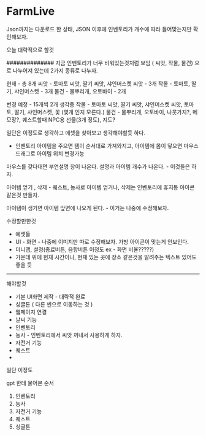 # FarmLive


Json까지는 다운로드 한 상태, JSON 이후에 인벤토리가 개수에 따라 들어맞는지만 확인해보자.

오늘 대략적으로 할것

############## 지금 인벤토리가 너무 비워있는것처럼 보임 ( 씨앗, 작물, 물건) 으로 나누어져 있는데 2가지 종류로 나누자.

현재 - 총 8개
씨앗 - 토마토 씨앗, 딸기 씨앗, 샤인머스켓 씨앗 - 3개
작물 - 토마토, 딸기, 샤인머스켓 - 3개
물건 - 물뿌리개, 오토바이 - 2개

변경 예정 - 15개씩 2개 생각중
작물 - 토마토 씨앗, 딸기 씨앗, 샤인머스켓 씨앗, 토마토, 딸기, 샤인머스켓, 꽃 (몇개 인지 모른다.)
물건 - 물뿌리개, 오토바이, 나뭇가지?, 메모장?, 퀘스트할때 NPC용 선물(3개 정도), 지도?

일단은 이정도로 생각하고 에셋을 찾아보고 생각해야할듯 하다.


- 인벤토리
  아이템을 주으면 템이 순서대로 가져와지고, 아이템에 몸이 닿으면
  마우스 드래그로 아이템 위치 변경가능

마우스를 갖다대면 부연설명 창이 나온다.
설명과 아이템 개수가 나온다. - 이것들은 하자. 

아이템 얻기 , 삭제 - 퀘스트, 농사로 아이템 얻거나,    삭제는 인벤토리에 휴지통 아이콘 같은것 만들자.

아이템이 생기면 아이템 앞면에 나오게 된다. - 이거는 나중에 수정해보자.

수정할만한것
- 에셋들
- UI - 화면 - 나중에 이미지만 따로 수정해보자. 가방 아이콘이 맞는게 안보인다. 
- 미니맵, 설정(종료버튼, 음향버튼 이정도 ex - 화면 비율?????)
- 가운데 위에 현재 시간이나, 현재 있는 곳에 장소 같은것을 알려주는 텍스트 있어도 좋을 듯

-------------------------------------------------------

해야할것
- 기본 UI화면 제작 - 대략적 완료
- 싱글톤 ( 다른 씬으로 이동하는 것 )
- 웹페이지 연결
- 날씨 기능
- 인벤토리
- 농사 - 인벤토리에서 씨앗 꺼내서 사용하게 하자.
- 자전거 기능
- 퀘스트
- 
일단 이정도

gpt 한테 물어본 순서 

1. 인벤토리
2. 농사
3. 자전거 기능
4. 퀘스트
5. 싱글톤

